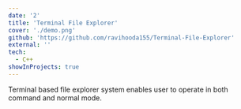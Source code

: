 ```yaml
---
date: '2'
title: 'Terminal File Explorer'
cover: './demo.png'
github: 'https://github.com/ravihooda155/Terminal-File-Explorer'
external: ''
tech:
  - C++
showInProjects: true
---
```


Terminal based file explorer system enables user to operate in both command and normal mode.
